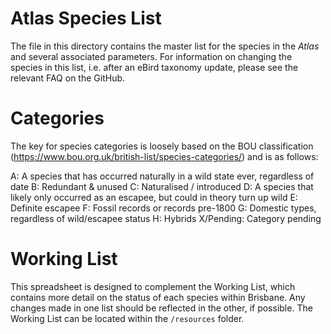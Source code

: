 Atlas Species List
==========

The file in this directory contains the master list for the species in the _Atlas_ and several associated parameters.
For information on changing the species in this list, i.e. after an eBird taxonomy update, please see the relevant FAQ on the GitHub.

# Categories

The key for species categories is loosely based on the BOU classification (https://www.bou.org.uk/british-list/species-categories/) and is as follows:

A: A species that has occurred naturally in a wild state ever, regardless of date
B: Redundant & unused
C: Naturalised / introduced
D: A species that likely only occurred as an escapee, but could in theory turn up wild
E: Definite escapee
F: Fossil records or records pre-1800
G: Domestic types, regardless of wild/escapee status
H: Hybrids
X/Pending: Category pending

# Working List

This spreadsheet is designed to complement the Working List, which contains more detail on the status of each species within Brisbane. Any changes made in one list should be reflected in the other, if possible. The Working List can be located within the `/resources` folder.
